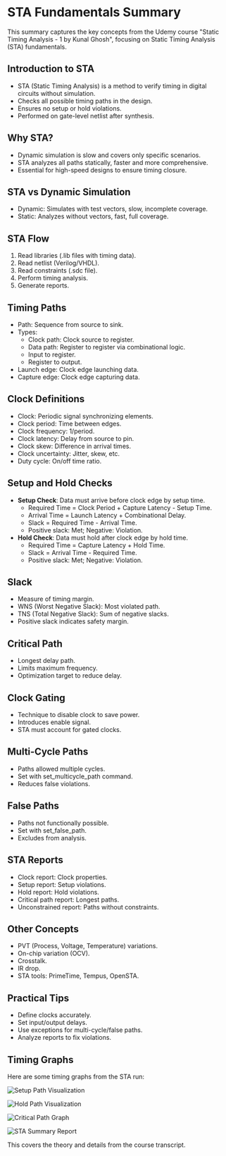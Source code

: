 # STA Fundamentals Summary

This summary captures the key concepts from the Udemy course "Static Timing Analysis - 1 by Kunal Ghosh", focusing on Static Timing Analysis (STA) fundamentals.

## Introduction to STA
- STA (Static Timing Analysis) is a method to verify timing in digital circuits without simulation.
- Checks all possible timing paths in the design.
- Ensures no setup or hold violations.
- Performed on gate-level netlist after synthesis.

## Why STA?
- Dynamic simulation is slow and covers only specific scenarios.
- STA analyzes all paths statically, faster and more comprehensive.
- Essential for high-speed designs to ensure timing closure.

## STA vs Dynamic Simulation
- Dynamic: Simulates with test vectors, slow, incomplete coverage.
- Static: Analyzes without vectors, fast, full coverage.

## STA Flow
1. Read libraries (.lib files with timing data).
2. Read netlist (Verilog/VHDL).
3. Read constraints (.sdc file).
4. Perform timing analysis.
5. Generate reports.

## Timing Paths
- Path: Sequence from source to sink.
- Types:
  - Clock path: Clock source to register.
  - Data path: Register to register via combinational logic.
  - Input to register.
  - Register to output.
- Launch edge: Clock edge launching data.
- Capture edge: Clock edge capturing data.

## Clock Definitions
- Clock: Periodic signal synchronizing elements.
- Clock period: Time between edges.
- Clock frequency: 1/period.
- Clock latency: Delay from source to pin.
- Clock skew: Difference in arrival times.
- Clock uncertainty: Jitter, skew, etc.
- Duty cycle: On/off time ratio.

## Setup and Hold Checks
- **Setup Check**: Data must arrive before clock edge by setup time.
  - Required Time = Clock Period + Capture Latency - Setup Time.
  - Arrival Time = Launch Latency + Combinational Delay.
  - Slack = Required Time - Arrival Time.
  - Positive slack: Met; Negative: Violation.
- **Hold Check**: Data must hold after clock edge by hold time.
  - Required Time = Capture Latency + Hold Time.
  - Slack = Arrival Time - Required Time.
  - Positive slack: Met; Negative: Violation.

## Slack
- Measure of timing margin.
- WNS (Worst Negative Slack): Most violated path.
- TNS (Total Negative Slack): Sum of negative slacks.
- Positive slack indicates safety margin.

## Critical Path
- Longest delay path.
- Limits maximum frequency.
- Optimization target to reduce delay.

## Clock Gating
- Technique to disable clock to save power.
- Introduces enable signal.
- STA must account for gated clocks.

## Multi-Cycle Paths
- Paths allowed multiple cycles.
- Set with set_multicycle_path command.
- Reduces false violations.

## False Paths
- Paths not functionally possible.
- Set with set_false_path.
- Excludes from analysis.

## STA Reports
- Clock report: Clock properties.
- Setup report: Setup violations.
- Hold report: Hold violations.
- Critical path report: Longest paths.
- Unconstrained report: Paths without constraints.

## Other Concepts
- PVT (Process, Voltage, Temperature) variations.
- On-chip variation (OCV).
- Crosstalk.
- IR drop.
- STA tools: PrimeTime, Tempus, OpenSTA.

## Practical Tips
- Define clocks accurately.
- Set input/output delays.
- Use exceptions for multi-cycle/false paths.
- Analyze reports to fix violations.

## Timing Graphs
Here are some timing graphs from the STA run:

![Setup Path Visualization](assets/setup_path_visual.png)

![Hold Path Visualization](assets/hold_path_visual.png)

![Critical Path Graph](assets/critical_path_graph.png)

![STA Summary Report](assets/sta_summary_report.png)

This covers the theory and details from the course transcript.
